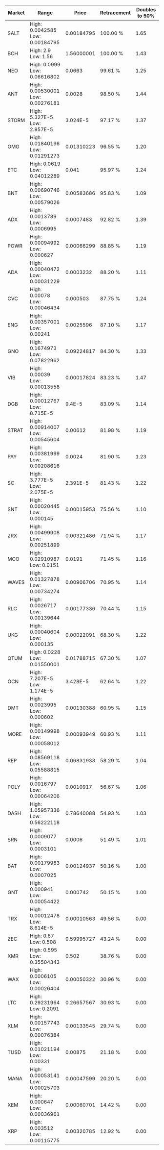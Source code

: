 | Market | Range | Price| Retracement | Doubles to 50% |
| --- | --- | --- | --- | --- |
| SALT | High: 0.0042585<br />Low: 0.00184795 | 0.00184795 | 100.00 % | 1.65 |
| BCH | High: 2.9<br />Low: 1.56 | 1.56000001 | 100.00 % | 1.43 |
| NEO | High: 0.0999<br />Low: 0.06616802 | 0.0663 | 99.61 % | 1.25 |
| ANT | High: 0.00530001<br />Low: 0.00276181 | 0.0028 | 98.50 % | 1.44 |
| STORM | High: 5.327E-5<br />Low: 2.957E-5 | 3.024E-5 | 97.17 % | 1.37 |
| OMG | High: 0.01840196<br />Low: 0.01291273 | 0.01310223 | 96.55 % | 1.20 |
| ETC | High: 0.0619<br />Low: 0.04012289 | 0.041 | 95.97 % | 1.24 |
| BNT | High: 0.00690746<br />Low: 0.00579026 | 0.00583686 | 95.83 % | 1.09 |
| ADX | High: 0.0013789<br />Low: 0.0006995 | 0.0007483 | 92.82 % | 1.39 |
| POWR | High: 0.00094992<br />Low: 0.000627 | 0.00066299 | 88.85 % | 1.19 |
| ADA | High: 0.00040472<br />Low: 0.00031229 | 0.0003232 | 88.20 % | 1.11 |
| CVC | High: 0.00078<br />Low: 0.00046434 | 0.000503 | 87.75 % | 1.24 |
| ENG | High: 0.00357001<br />Low: 0.00241 | 0.0025596 | 87.10 % | 1.17 |
| GNO | High: 0.1674973<br />Low: 0.07822962 | 0.09224817 | 84.30 % | 1.33 |
| VIB | High: 0.00039<br />Low: 0.00013558 | 0.00017824 | 83.23 % | 1.47 |
| DGB | High: 0.00012767<br />Low: 8.715E-5 | 9.4E-5 | 83.09 % | 1.14 |
| STRAT | High: 0.00914007<br />Low: 0.00545604 | 0.00612 | 81.98 % | 1.19 |
| PAY | High: 0.00381999<br />Low: 0.00208616 | 0.0024 | 81.90 % | 1.23 |
| SC | High: 3.777E-5<br />Low: 2.075E-5 | 2.391E-5 | 81.43 % | 1.22 |
| SNT | High: 0.00020445<br />Low: 0.000145 | 0.00015953 | 75.56 % | 1.10 |
| ZRX | High: 0.00499908<br />Low: 0.00251899 | 0.00321486 | 71.94 % | 1.17 |
| MCO | High: 0.02910987<br />Low: 0.0151 | 0.0191 | 71.45 % | 1.16 |
| WAVES | High: 0.01327878<br />Low: 0.00734274 | 0.00906706 | 70.95 % | 1.14 |
| RLC | High: 0.0026717<br />Low: 0.00139644 | 0.00177336 | 70.44 % | 1.15 |
| UKG | High: 0.00040604<br />Low: 0.000135 | 0.00022091 | 68.30 % | 1.22 |
| QTUM | High: 0.0228<br />Low: 0.01550001 | 0.01788715 | 67.30 % | 1.07 |
| OCN | High: 7.207E-5<br />Low: 1.174E-5 | 3.428E-5 | 62.64 % | 1.22 |
| DMT | High: 0.0023995<br />Low: 0.000602 | 0.00130388 | 60.95 % | 1.15 |
| MORE | High: 0.00149998<br />Low: 0.00058012 | 0.00093949 | 60.93 % | 1.11 |
| REP | High: 0.08569118<br />Low: 0.05588815 | 0.06831933 | 58.29 % | 1.04 |
| POLY | High: 0.0016797<br />Low: 0.00064206 | 0.0010917 | 56.67 % | 1.06 |
| DASH | High: 1.05957336<br />Low: 0.56222118 | 0.78640088 | 54.93 % | 1.03 |
| SRN | High: 0.0009077<br />Low: 0.0003101 | 0.0006 | 51.49 % | 1.01 |
| BAT | High: 0.00179983<br />Low: 0.0007025 | 0.00124937 | 50.16 % | 1.00 |
| GNT | High: 0.000941<br />Low: 0.00054422 | 0.000742 | 50.15 % | 1.00 |
| TRX | High: 0.00012478<br />Low: 8.614E-5 | 0.00010563 | 49.56 % | 0.00 |
| ZEC | High: 0.67<br />Low: 0.508 | 0.59995727 | 43.24 % | 0.00 |
| XMR | High: 0.595<br />Low: 0.35504343 | 0.502 | 38.76 % | 0.00 |
| WAX | High: 0.0006105<br />Low: 0.00026404 | 0.00050322 | 30.96 % | 0.00 |
| LTC | High: 0.29231964<br />Low: 0.2091 | 0.26657567 | 30.93 % | 0.00 |
| XLM | High: 0.00157743<br />Low: 0.00076384 | 0.00133545 | 29.74 % | 0.00 |
| TUSD | High: 0.01021194<br />Low: 0.00331 | 0.00875 | 21.18 % | 0.00 |
| MANA | High: 0.00053141<br />Low: 0.00025703 | 0.00047599 | 20.20 % | 0.00 |
| XEM | High: 0.000647<br />Low: 0.00036961 | 0.00060701 | 14.42 % | 0.00 |
| XRP | High: 0.003512<br />Low: 0.00115775 | 0.00320785 | 12.92 % | 0.00 |
